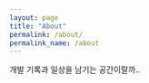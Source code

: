 ```yaml
---
layout: page
title: "About"
permalink: /about/
permalink_name: /about
---
```

개발 기록과 일상을 남기는 공간이랄까..
